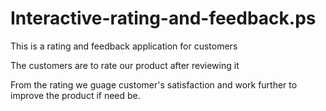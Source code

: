 # Interactive-rating-and-feedback.ps

This is a rating and feedback application for customers

The customers are to rate our product after reviewing it

From the rating we guage customer's satisfaction and work further to improve the product if need be.

